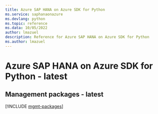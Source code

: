 ```yaml
---
title: Azure SAP HANA on Azure SDK for Python
ms.service: saphanaonazure
ms.devlang: python
ms.topic: reference
ms.data: 10/05/2022
author: lmazuel
description: Reference for Azure SAP HANA on Azure SDK for Python
ms.author: lmazuel
---
```

# Azure SAP HANA on Azure SDK for Python - latest

## Management packages - latest
[!INCLUDE [mgmt-packages](sap-hana-on-azure-mgmt-index.md)]